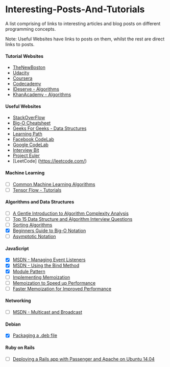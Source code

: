 # Interesting-Posts-And-Tutorials
A list comprising of links to interesting articles and blog posts on different programming concepts.

Note: Useful Websites have links to posts on them, whilst the rest are direct links to posts.

#### Tutorial Websites
* [TheNewBoston](https://thenewboston.com/)
* [Udacity](https://www.udacity.com/)
* [Coursera](https://www.coursera.org/)
* [Codecademy](https://www.codecademy.com/)
* [IDeserve - Algorithms](http://www.ideserve.co.in/)
* [KhanAcademy - Algorithms](https://www.khanacademy.org/computing/computer-science/algorithms)

#### Useful Websites
* [StackOverFlow](https://www.stackoverflow.com/)
* [Big-O Cheatsheet](http://bigocheatsheet.com/)
* [Geeks For Geeks - Data Structures](http://www.geeksforgeeks.org/data-structures/)
* [Learning Path](http://makemeflow.org/advice/2016/07/a-comprehensive-learning-path-recommended-by-google/)
* [Facebook CodeLab](https://codelab.interviewbit.com/)
* [Google CodeLab](https://codelabs.developers.google.com/)
* [Interview Bit](https://www.interviewbit.com/dashboard/)
* [Project Euler](https://projecteuler.net/)
* [LeetCode] (https://leetcode.com/)

#### Machine Learning
- [ ] [Common Machine Learning Algorithms](https://www.analyticsvidhya.com/blog/2015/08/common-machine-learning-algorithms/)
- [ ] [Tensor Flow - Tutorials](https://www.tensorflow.org/versions/r0.10/tutorials/index.html)

#### Algorithms and Data Structures
- [ ] [A Gentle Introduction to Algorithm Complexity Analysis](http://discrete.gr/complexity/)
- [ ] [Top 15 Data Structure and Algorithm Interview Questions](https://javarevisited.blogspot.com/2013/03/top-15-data-structures-algorithm-interview-questions-answers-java-programming.html)
- [ ] [Sorting Algorithms](https://www.toptal.com/developers/sorting-algorithms/)
- [X] [Beginners Guide to Big-O Notation](https://rob-bell.net/2009/06/a-beginners-guide-to-big-o-notation/)
- [ ] [Asymptotic Notation](https://www.khanacademy.org/computing/computer-science/algorithms/asymptotic-notation/a/asymptotic-notation)

#### JavaScript
- [X] [MSDN - Managing Event Listeners](https://msdn.microsoft.com/en-us/library/dn741342(v=vs.94).aspx)
- [X] [MSDN - Using the Bind Method](https://msdn.microsoft.com/en-us/library/dn569317(v=vs.94).aspx)
- [X] [Module Pattern](http://www.adequatelygood.com/JavaScript-Module-Pattern-In-Depth.html)
- [ ] [Implementing Memoization](https://www.sitepoint.com/implementing-memoization-in-javascript/)
- [ ] [Memoization to Speed up Performance](http://requiremind.com/memoization-speed-up-your-javascript-performance/)
- [ ] [Faster Memoization for Improved Performance](https://addyosmani.com/blog/faster-javascript-memoization/)

#### Networking
- [ ] [MSDN - Multicast and Broadcast](https://msdn.microsoft.com/en-us/library/system.net.sockets.multicastoption%28v=vs.110%29.aspx)

#### Debian
- [X] [Packaging a .deb file](https://wiki.debian.org/Packaging/Intro?action=show&redirect=IntroDebianPackaging#Introduction_to_Debian_Packaging)


#### Ruby on Rails
- [ ] [Deploying a Rails app with Passenger and Apache on Ubuntu 14.04](https://www.digitalocean.com/community/tutorials/how-to-deploy-a-rails-app-with-passenger-and-apache-on-ubuntu-14-04)
